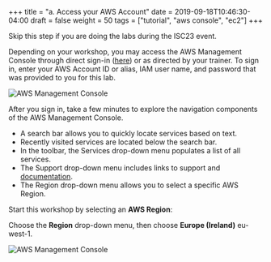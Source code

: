 +++
title = "a. Access your AWS Account"
date = 2019-09-18T10:46:30-04:00
draft = false
weight = 50
tags = ["tutorial", "aws console", "ec2"]
+++

Skip this step if you are doing the labs during the ISC23 event.


Depending on your workshop, you may access the AWS Management Console through direct sign-in ([here](https://signin.aws.amazon.com/console)) or as directed by your trainer. To sign in, enter your AWS Account ID or alias, IAM user name, and password that was provided to you for this lab.

![AWS Management Console](/images/hpc-aws-parallelcluster-workshop/login.png)

After you sign in, take a few minutes to explore the navigation components of the AWS Management Console. 

- A search bar allows you to quickly locate services based on text. 
- Recently visited services are located below the search bar. 
- In the toolbar, the Services drop-down menu populates a list of all services.
- The Support drop-down menu includes links to support and [documentation](https://docs.aws.amazon.com).
- The Region drop-down menu allows you to select a specific AWS Region.

Start this workshop by selecting an **AWS Region**:

Choose the **Region** drop-down menu, then choose **Europe (Ireland)** eu-west-1.

![AWS Management Console](/images/hpc-aws-parallelcluster-workshop/aws-console.png)
